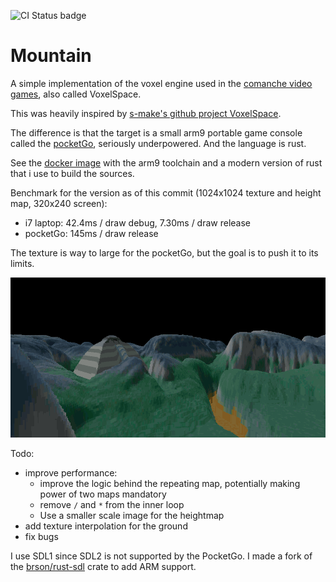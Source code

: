 ![CI Status badge](https://github.com/blizarre/mountain/workflows/CI/badge.svg)

# Mountain

A simple implementation of the voxel engine used in the [comanche video games](https://en.wikipedia.org/wiki/Comanche_(video_game_series)), also called VoxelSpace.

This was heavily inspired by [s-make's github project VoxelSpace](https://github.com/s-macke/VoxelSpace).

The difference is that the target is a small arm9 portable game console called the [pocketGo](https://www.bittboy.com/collections/pocketgo/products/pocketgo-retro-handheld), seriously underpowered. And the language is rust.

See the [docker image](https://github.com/Blizarre/pocketgo-docker-rust) with the arm9 toolchain and a modern version of rust that i use to build the sources.

Benchmark for the version as of this commit (1024x1024 texture and height map, 320x240 screen):
- i7 laptop: 42.4ms / draw debug, 7.30ms /  draw release
- pocketGo: 145ms / draw release

The texture is way to large for the pocketGo, but the goal is to push it to its limits.

![High-resolution screenshot (from the laptop)](screenshots/hires.png)

Todo:
- improve performance:
  - improve the logic behind the repeating map, potentially making power of two maps mandatory
  - remove `/` and `*` from the inner loop
  - Use a smaller scale image for the heightmap
- add texture interpolation for the ground
- fix bugs


I use SDL1 since SDL2 is not supported by the PocketGo. I made a fork of the [brson/rust-sdl](https://github.com/brson/rust-sdl) crate to add ARM support.
